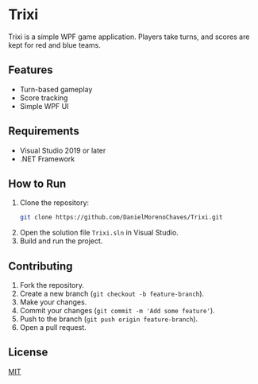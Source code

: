 # Trixi

Trixi is a simple WPF game application. Players take turns, and scores are kept for red and blue teams.

## Features
- Turn-based gameplay
- Score tracking
- Simple WPF UI

## Requirements
- Visual Studio 2019 or later
- .NET Framework

## How to Run
1. Clone the repository:
    ```sh
    git clone https://github.com/DanielMorenoChaves/Trixi.git
    ```
2. Open the solution file `Trixi.sln` in Visual Studio.
3. Build and run the project.

## Contributing
1. Fork the repository.
2. Create a new branch (`git checkout -b feature-branch`).
3. Make your changes.
4. Commit your changes (`git commit -m 'Add some feature'`).
5. Push to the branch (`git push origin feature-branch`).
6. Open a pull request.

## License
[MIT](LICENSE)
